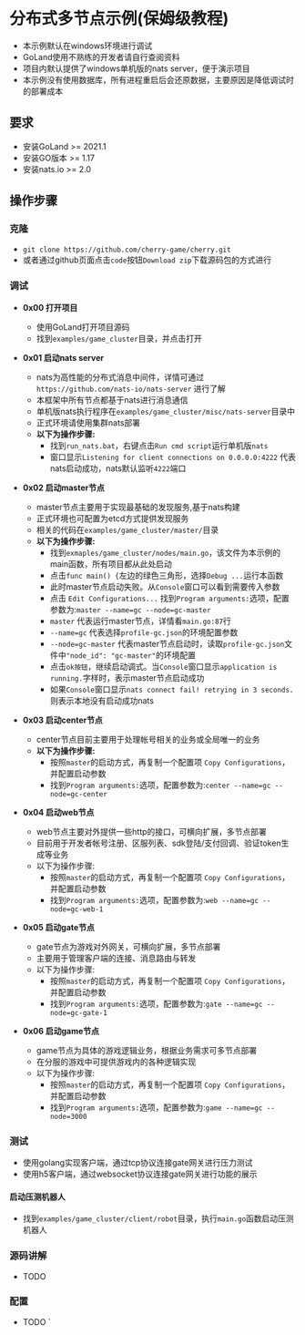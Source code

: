 # 分布式多节点示例(保姆级教程)

- 本示例默认在windows环境进行调试
- GoLand使用不熟练的开发者请自行查阅资料
- 项目内默认提供了windows单机版的nats server，便于演示项目
- 本示例没有使用数据库，所有进程重启后会还原数据，主要原因是降低调试时的部署成本

## 要求

- 安装GoLand >= 2021.1
- 安装GO版本 >= 1.17
- 安装nats.io >= 2.0

## 操作步骤

### 克隆

- `git clone https://github.com/cherry-game/cherry.git`
- 或者通过github页面点击`code`按钮`Download zip`下载源码包的方式进行

### 调试

- **0x00 打开项目**
    - 使用GoLand打开项目源码
    - 找到`examples/game_cluster`目录，并点击打开

- **0x01 启动nats server**
    - nats为高性能的分布式消息中间件，详情可通过`https://github.com/nats-io/nats-server` 进行了解
    - 本框架中所有节点都基于nats进行消息通信
    - 单机版nats执行程序在`examples/game_cluster/misc/nats-server`目录中
    - 正式环境请使用集群nats部署
    - **以下为操作步骤:**
        - 找到`run_nats.bat`，右键点击`Run cmd script`运行单机版`nats`
        - 窗口显示`Listening for client connections on 0.0.0.0:4222` 代表nats启动成功，nats默认监听`4222`端口

- **0x02 启动master节点**
    - master节点主要用于实现最基础的发现服务,基于nats构建
    - 正式环境也可配置为etcd方式提供发现服务
    - 相关的代码在`examples/game_cluster/master/`目录
    - **以下为操作步骤:**
        - 找到`exmaples/game_cluster/nodes/main.go`，该文件为本示例的main函数，所有项目都从此处启动
        - 点击`func main() {`左边的绿色三角形，选择`Debug ...`运行本函数
        - 此时master节点启动失败。从`Console`窗口可以看到需要传入参数
        - 点击 `Edit Configurations...` 找到`Program arguments:`选项，配置参数为:`master --name=gc --node=gc-master`
        - `master` 代表运行master节点，详情看`main.go:87`行
        - `--name=gc` 代表选择`profile-gc.json`的环境配置参数
        - `--node=gc-master` 代表master节点启动时，读取`profile-gc.json`文件中`"node_id": "gc-master"`的环境配置
        - 点击`ok按钮`，继续启动调式。当`Console`窗口显示`application is running.`字样时，表示master节点启动成功
        - 如果`Console`窗口显示`nats connect fail! retrying in 3 seconds.` 则表示本地没有启动成功nats

- **0x03 启动center节点**
    - center节点目前主要用于处理帐号相关的业务或全局唯一的业务
    - **以下为操作步骤:**
        - 按照`master`的启动方式，再复制一个配置项 `Copy Configurations`，并配置启动参数
        - 找到`Program arguments:`选项，配置参数为:`center --name=gc --node=gc-center`

- **0x04 启动web节点**
    - web节点主要对外提供一些http的接口，可横向扩展，多节点部署
    - 目前用于开发者帐号注册、区服列表、sdk登陆/支付回调、验证token生成等业务
    - 以下为操作步骤:
        - 按照`master`的启动方式，再复制一个配置项 `Copy Configurations`，并配置启动参数
        - 找到`Program arguments:`选项，配置参数为:`web --name=gc --node=gc-web-1`

- **0x05 启动gate节点**
    - gate节点为游戏对外网关，可横向扩展，多节点部署
    - 主要用于管理客户端的连接、消息路由与转发
    - 以下为操作步骤:
        - 按照`master`的启动方式，再复制一个配置项 `Copy Configurations`，并配置启动参数
        - 找到`Program arguments:`选项，配置参数为:`gate --name=gc --node=gc-gate-1`

- **0x06 启动game节点**
    - game节点为具体的游戏逻辑业务，根据业务需求可多节点部署
    - 在分服的游戏中可提供游戏内的各种逻辑实现
    - 以下为操作步骤:
        - 按照`master`的启动方式，再复制一个配置项 `Copy Configurations`，并配置启动参数
        - 找到`Program arguments:`选项，配置参数为:`game --name=gc --node=3000`

### 测试

- 使用golang实现客户端，通过tcp协议连接gate网关进行压力测试
- 使用h5客户端，通过websocket协议连接gate网关进行功能的展示

#### 启动压测机器人

- 找到`examples/game_cluster/client/robot`目录，执行`main.go`函数启动压测机器人

### 源码讲解

- TODO

### 配置

- TODO
  `